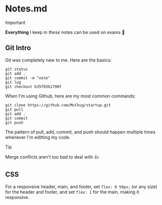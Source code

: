 # Notes.md
> [!IMPORTANT]
> **Everything** I keep in _these_ notes can be used on exams :sauropod:

## Git Intro
Git was completely new to me. Here are the basics:
```
git status
git add .
git commit -m "note"
git log
git checkout b35f03b1790f
```
When I'm using Github, here are my most common commands:
```
git clone https://github.com/McChug/startup.git
git pull
git add .
git commit
git push
```
The pattern of pull, add, commit, and push should happen multiple times whenever I'm editting my code.
> [!TIP]
> Merge conflicts aren't too bad to deal with :thumbsup:

## CSS
For a responsive header, main, and footer, set ```flex: 0 50px;``` (or any size) for the header and footer, and set ```flex: 1``` for the main, making it responsive.
